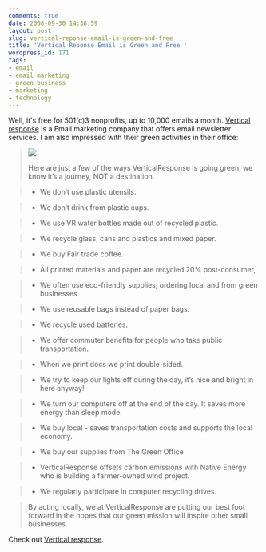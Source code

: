 ```yaml
---
comments: true
date: 2008-09-30 14:38:59
layout: post
slug: vertical-reponse-email-is-green-and-free
title: 'Vertical Reponse Email is Green and Free '
wordpress_id: 171
tags:
- email
- email marketing
- green business
- marketing
- technology
---
```


Well, it's free for 501(c)3 nonprofits, up to 10,000 emails a month. [Vertical response](http://click.linksynergy.com/fs-bin/click?id=nBwtsLkqQnc&offerid=52409.10000001&type=3&subid=0) is a Email marketing company that offers email newsletter services. I am also impressed with their green activities in their office:




> 

> 
> ![](http://www.verticalresponse.com/sites/www.verticalresponse.com/files/recycle.gif)
> 
> Here are just a few of the ways VerticalResponse is going green, we know it’s a journey, NOT a destination.
> 
> 


> 
> 

>   * We don’t use plastic utensils.
> 

>   * We don’t drink from plastic cups.
> 

>   * We use VR water bottles made out of recycled plastic. 
> 

>   * We recycle glass, cans and plastics and mixed paper.
> 

>   * We buy Fair trade coffee.
> 

>   * All printed materials and paper are recycled 20% post-consumer,
> 

>   * We often use eco-friendly supplies, ordering local and from green businesses
> 

>   * We use reusable bags instead of paper bags. 
> 

>   * We recycle used batteries.
> 

>   * We offer commuter benefits for people who take public transportation.
> 

>   * When we print docs we print double-sided. 
> 

>   * We try to keep our lights off during the day, it’s nice and bright in here anyway!
> 

>   * We turn our computers off at the end of the day. It saves more energy than sleep mode.
> 

>   * We buy local - saves transportation costs and supports the local economy.
> 

>   * We buy our supplies from The Green Office
> 

>   * VerticalResponse offsets carbon emissions with Native Energy who is building a farmer-owned wind project.
> 

>   * We regularly participate in computer recycling drives.
> 



> 
> By acting locally, we at VerticalResponse are putting our best foot forward in the hopes that our green mission will inspire other small businesses.
> 
> 


> 
> 





Check out [Vertical response](http://click.linksynergy.com/fs-bin/click?id=nBwtsLkqQnc&offerid=52409.10000001&type=3&subid=0).




